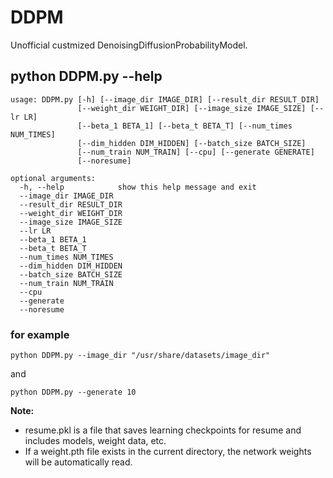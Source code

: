 # DDPM
Unofficial custmized DenoisingDiffusionProbabilityModel.

## python DDPM.py --help
```
usage: DDPM.py [-h] [--image_dir IMAGE_DIR] [--result_dir RESULT_DIR]
               [--weight_dir WEIGHT_DIR] [--image_size IMAGE_SIZE] [--lr LR]
               [--beta_1 BETA_1] [--beta_t BETA_T] [--num_times NUM_TIMES]
               [--dim_hidden DIM_HIDDEN] [--batch_size BATCH_SIZE]
               [--num_train NUM_TRAIN] [--cpu] [--generate GENERATE]
               [--noresume]

optional arguments:
  -h, --help            show this help message and exit
  --image_dir IMAGE_DIR
  --result_dir RESULT_DIR
  --weight_dir WEIGHT_DIR
  --image_size IMAGE_SIZE
  --lr LR
  --beta_1 BETA_1
  --beta_t BETA_T
  --num_times NUM_TIMES
  --dim_hidden DIM_HIDDEN
  --batch_size BATCH_SIZE
  --num_train NUM_TRAIN
  --cpu
  --generate
  --noresume
```

### for example
```
python DDPM.py --image_dir "/usr/share/datasets/image_dir"
```
and
```
python DDPM.py --generate 10
```

**Note:**
- resume.pkl is a file that saves learning checkpoints for resume and includes models, weight data, etc.
- If a weight.pth file exists in the current directory, the network weights will be automatically read.
